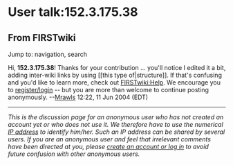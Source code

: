 # User talk:152.3.175.38

## From FIRSTwiki

Jump to: navigation, search

Hi, **152.3.175.38**! Thanks for your contribution ... you'll notice I edited it a bit, adding inter-wiki links by using [[this type of|structure]]. If that's confusing and you'd like to learn more, check out [FIRSTwiki:Help](FIRSTwiki:Help "FIRSTwiki:Help"). We encourage you to [register/login](http://www.firstwiki.org/index.php?title=Special:Userlogin "http://www.firstwiki.org/index.php?title=Special:Userlogin") -- but you are more than welcome to continue posting anonymously. --[Mrawls](User:Mrawls "User:Mrawls") 12:22, 11 Jun 2004 (EDT)

--------------------------------------------------------------------------------

_This is the discussion page for an anonymous user who has not created an account yet or who does not use it. We therefore have to use the numerical [IP address](http://www.wikipedia.org/wiki/IP_address "wikipedia:IP_address") to identify him/her. Such an IP address can be shared by several users. If you are an anonymous user and feel that irrelevant comments have been directed at you, please [create an account or log in](Special:Userlogin "Special:Userlogin") to avoid future confusion with other anonymous users._
